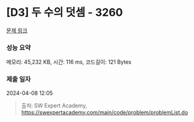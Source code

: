 # [D3] 두 수의 덧셈 - 3260 

[문제 링크](https://swexpertacademy.com/main/code/problem/problemDetail.do?contestProbId=AWBC1lOad9IDFAWr) 

### 성능 요약

메모리: 45,232 KB, 시간: 116 ms, 코드길이: 121 Bytes

### 제출 일자

2024-04-08 12:05



> 출처: SW Expert Academy, https://swexpertacademy.com/main/code/problem/problemList.do